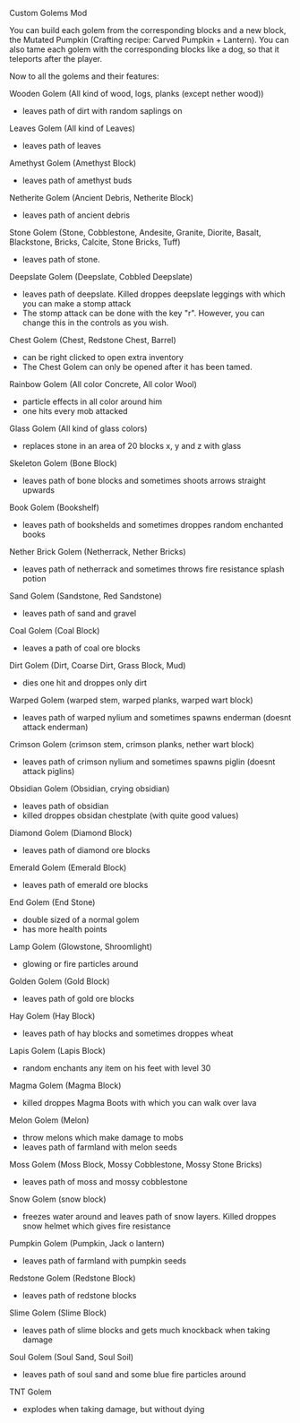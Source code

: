 Custom Golems Mod

You can build each golem from the corresponding blocks and a new block, the Mutated Pumpkin (Crafting recipe: Carved Pumpkin + Lantern). 
You can also tame each golem with the corresponding blocks like a dog, so that it teleports after the player.

Now to all the golems and their features:

Wooden Golem
(All kind of wood, logs, planks (except nether wood))
- leaves path of dirt with random saplings on

Leaves Golem
(All kind of Leaves)
- leaves path of leaves

Amethyst Golem
(Amethyst Block)
- leaves path of amethyst buds

Netherite Golem
(Ancient Debris, Netherite Block)
- leaves path of ancient debris

Stone Golem
(Stone, Cobblestone, Andesite, Granite, Diorite, Basalt, Blackstone, Bricks, Calcite, Stone Bricks, Tuff)
- leaves path of stone.

Deepslate Golem
(Deepslate, Cobbled Deepslate)
- leaves path of deepslate. Killed droppes deepslate leggings with which you can make a stomp attack
- The stomp attack can be done with the key "r". However, you can change this in the controls as you wish.

Chest Golem
(Chest, Redstone Chest, Barrel)
- can be right clicked to open extra inventory
- The Chest Golem can only be opened after it has been tamed.

Rainbow Golem
(All color Concrete, All color Wool)
- particle effects in all color around him 
- one hits every mob attacked

Glass Golem
(All kind of glass colors)
- replaces stone in an area of 20 blocks x, y and z with glass


Skeleton Golem
(Bone Block)
- leaves path of bone blocks and sometimes shoots arrows straight upwards

Book Golem
(Bookshelf)
- leaves path of bookshelds and sometimes droppes random enchanted books

Nether Brick Golem
(Netherrack, Nether Bricks)
- leaves path of netherrack and sometimes throws fire resistance splash potion

Sand Golem
(Sandstone, Red Sandstone)
- leaves path of sand and gravel

Coal Golem
(Coal Block)
- leaves a path of coal ore blocks

Dirt Golem
(Dirt, Coarse Dirt, Grass Block, Mud)
- dies one hit and droppes only dirt

Warped Golem
(warped stem, warped planks, warped wart block)
- leaves path of warped nylium and sometimes spawns enderman (doesnt attack enderman)

Crimson Golem
(crimson stem, crimson planks, nether wart block)
- leaves path of crimson nylium and sometimes spawns piglin (doesnt attack piglins)

Obsidian Golem
(Obsidian, crying obsidian)
- leaves path of obsidian
- killed droppes obsidan chestplate (with quite good values)

Diamond Golem
(Diamond Block)
- leaves path of diamond ore blocks

Emerald Golem
(Emerald Block)
- leaves path of emerald ore blocks

End Golem
(End Stone)
- double sized of a normal golem
- has more health points

Lamp Golem
(Glowstone, Shroomlight)
- glowing or fire particles around

Golden Golem
(Gold Block)
- leaves path of gold ore blocks

Hay Golem
(Hay Block)
- leaves path of hay blocks and sometimes droppes wheat

Lapis Golem
(Lapis Block)
- random enchants any item on his feet with level 30

Magma Golem
(Magma Block)
- killed droppes Magma Boots with which you can walk over lava

Melon Golem
(Melon)
- throw melons which make damage to mobs
- leaves path of farmland with melon seeds

Moss Golem
(Moss Block, Mossy Cobblestone, Mossy Stone Bricks)
- leaves path of moss and mossy cobblestone

Snow Golem
(snow block)
- freezes water around and leaves path of snow layers. Killed droppes snow helmet which gives fire resistance

Pumpkin Golem
(Pumpkin, Jack o lantern)
- leaves path of farmland with pumpkin seeds

Redstone Golem
(Redstone Block)
- leaves path of redstone blocks

Slime Golem
(Slime Block)
- leaves path of slime blocks and gets much knockback when taking damage

Soul Golem
(Soul Sand, Soul Soil)
- leaves path of soul sand and some blue fire particles around

TNT Golem
- explodes when taking damage, but without dying
